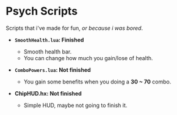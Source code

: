 # Psych Scripts
Scripts that i've made for fun, *or because i was bored*.

- **`SmoothHealth.lua`: Finished**
    - Smooth health bar.
    - You can change how much you gain/lose of health.

- **`ComboPowers.lua`: Not finished**
    - You gain some benefits when you doing a **30 ~ 70** combo.

- **ChipHUD.hx: Not finished**
    - Simple HUD, maybe not going to finish it.
